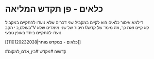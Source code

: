 # כלאים - פן תקדש המליאה

דילמא איסור כלאים הוא לקיים במקביל שני דברים שלא נועדו להתקיים במקביל בעולם,כ י הקב"V לא קיים זאת כך, וזה מימד של קדש0 חיבור של שני מימדים שלא נועדו להתקיים ביחד באופן טבעי.

[[110120232038|כלאים - במקדש מותר]]

#קדושה #מקדש #בין_אדם_למקום 